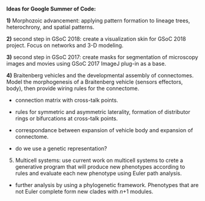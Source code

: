 **Ideas for Google Summer of Code:**

**1)** Morphozoic advancement: applying pattern formation to lineage trees, heterochrony, and spatial patterns.  

**2)** second step in GSoC 2018: create a visualization skin for GSoC 2018 project. Focus on networks and 3-D modeling.  

**3)** second step in GSoC 2017: create masks for segmentation of microscopy images and movies using GSoC 2017 ImageJ plug-in as a base.  

**4)** Braitenberg vehicles and the developmental assembly of connectomes. Model the morphogenesis of a Braitenberg vehicle (sensors effectors, body), then provide wiring rules for the connectome. 

* connection matrix with cross-talk points.

* rules for symmetric and asymmetric laterality, formation of distributor rings or bifurcations at cross-talk points.

* correspondance between expansion of vehicle body and expansion of connectome.

* do we use a genetic representation?

5) Multicell systems: use current work on multicell systems to crete a generative program that will produce new phenotypes according to rules and evaluate each new phenotype using Euler path analysis. 

* further analysis by using a phylogenetic framework. Phenotypes that are not Euler complete form new clades with _n_+1 modules.
